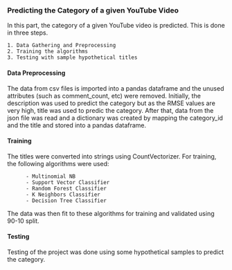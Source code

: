 ### Predicting the Category of a given YouTube Video

In this part, the category of a given YouTube video is predicted. This is done in three steps.
```
1. Data Gathering and Preprocessing
2. Training the algorithms
3. Testing with sample hypothetical titles
```
#### Data Preprocessing
The data from csv files is imported into a pandas dataframe and the unused attributes (such as comment_count, etc) were removed. 
Initially, the description was used to predict the category but as the RMSE values are very high, title was used to predic the category.
After that, data from the json file was read and a dictionary was created by mapping the category_id and the title and stored into a pandas dataframe.

#### Training
The titles were converted into strings using CountVectorizer.
For training, the following algorithms were used:
```
      - Multinomial NB
      - Support Vector Classifier
      - Random Forest Classifier
      - K Neighbors Classifier
      - Decision Tree Classifier
```
The data was then fit to these algorithms for training and validated using 90-10 split.

#### Testing
Testing of the project was done using some hypothetical samples to predict the category.
